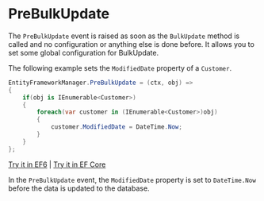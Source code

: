 # PreBulkUpdate

The `PreBulkUpdate` event is raised as soon as the `BulkUpdate` method is called and no configuration or anything else is done before. It allows you to set some global configuration for BulkUpdate. 

The following example sets the `ModifiedDate` property of a `Customer`.

```csharp
EntityFrameworkManager.PreBulkUpdate = (ctx, obj) => 
{
    if(obj is IEnumerable<Customer>) 
    {
        foreach(var customer in (IEnumerable<Customer>)obj)
        {
            customer.ModifiedDate = DateTime.Now;
        }
    }
};
```

[Try it in EF6](https://dotnetfiddle.net/9JUluL) | [Try it in EF Core](https://dotnetfiddle.net/TCvCOm)

In the `PreBulkUpdate` event, the `ModifiedDate` property is set to `DateTime.Now` before the data is updated to the database.
